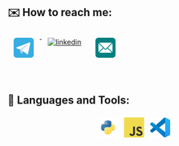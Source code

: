 ## ✉️ How to reach me:
<p style="">
 <a href="" target="_blank" rel="noopener noreferrer"> <img src="https://github.com/IgorPetrovIP-13/IgorPetrovIP-13/blob/main/telegram-svgrepo-com%20(2).svg" alt="telegram" height="40" style="vertical-align:top; margin:12px"> </a>
 <a href="" target="_blank" rel="noopener noreferrer"> <img src="https://cdn.jsdelivr.net/npm/simple-icons@v3/icons/linkedin.svg" alt="linkedin" height="40" style="vertical-align:top; margin:12px"></a>
 <a href="mailto:igorpetrov04@outlook.com"> <img src="https://github.com/IgorPetrovIP-13/IgorPetrovIP-13/blob/main/email-svgrepo-com.svg" alt="email" height="40" style="vertical-align:top; margin:12px"></a>
</p>

<br />

## 🧰 Languages and Tools:
<p align="center">
<img src="https://raw.githubusercontent.com/github/explore/80688e429a7d4ef2fca1e82350fe8e3517d3494d/topics/python/python.png" alt="Python" height="40" style="vertical-align:top; margin:4px">
<img src="https://raw.githubusercontent.com/github/explore/80688e429a7d4ef2fca1e82350fe8e3517d3494d/topics/javascript/javascript.png" alt="Javascript" height="40" style="vertical-align:top; margin:4px">
<img src="https://raw.githubusercontent.com/github/explore/80688e429a7d4ef2fca1e82350fe8e3517d3494d/topics/visual-studio-code/visual-studio-code.png" alt="VS Code" height="40" style="vertical-align:top; margin:4px">
</p>
